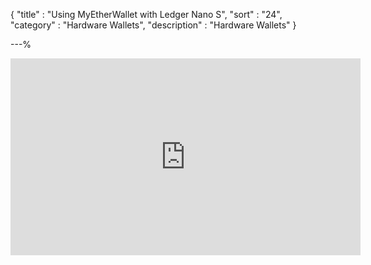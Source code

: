 {
"title"       : "Using MyEtherWallet with Ledger Nano S",
"sort"        : "24",
"category"    : "Hardware Wallets",
"description" : "Hardware Wallets"
}

---%



<div class="video__wrapper">
<iframe width="560" height="315" src="https://www.youtube.com/embed/97LDwY0cxr4" frameborder="0" allowfullscreen></iframe>
</div>
